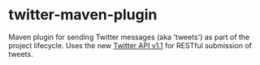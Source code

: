 # twitter-maven-plugin

Maven plugin for sending Twitter messages (aka 'tweets') as part of the project lifecycle.
Uses the new [Twitter API v1.1](https://dev.twitter.com/docs/api/1.1) for RESTful submission of tweets.

